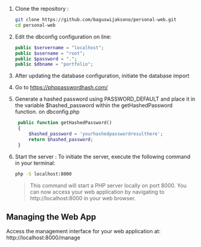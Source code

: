 1. Clone the repository :
    ```sh
    git clone https://github.com/baguswijaksono/personal-web.git
    cd personal-web
    ```
2. Edit the dbconfig configuration on line:

    ```php
    public $servername = "localhost";
    public $username = "root";
    public $password = ".";
    public $dbname = "portfolio";
    ```
3. After updating the database configuration, initiate the database import 
4. Go to https://phppasswordhash.com/
5. Generate a hashed password using PASSWORD_DEFAULT and place it in the variable $hashed_password within the getHashedPassword function.
   on dbconfig.php 
   ```php
    public function getHashedPassword()
    {
        $hashed_password = 'yourhashedpasswordresulthere';
        return $hashed_password;
    }
   ```
6. Start the server :
   To initiate the server, execute the following command in your terminal:
    ```sh
    php -S localhost:8000
    ```
    > This command will start a PHP server locally on port 8000. You can now access your web application by navigating to http://localhost:8000 in your web browser.

## Managing the Web App

Access the management interface for your web application at: http://localhost:8000/manage
